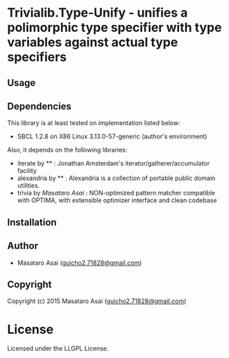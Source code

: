 
# Trivialib.Type-Unify - unifies a polimorphic type specifier with type variables against actual type specifiers

## Usage


## Dependencies
This library is at least tested on implementation listed below:

+ SBCL 1.2.8 on X86 Linux 3.13.0-57-generic (author's environment)

Also, it depends on the following libraries:

+ iterate by ** :
    Jonathan Amsterdam's iterator/gatherer/accumulator facility
+ alexandria by ** :
    Alexandria is a collection of portable public domain utilities.
+ trivia by *Masataro Asai* :
    NON-optimized pattern matcher compatible with OPTIMA, with extensible optimizer interface and clean codebase

## Installation

## Author

* Masataro Asai (guicho2.71828@gmail.com)

## Copyright

Copyright (c) 2015 Masataro Asai (guicho2.71828@gmail.com)

# License

Licensed under the LLGPL License.


